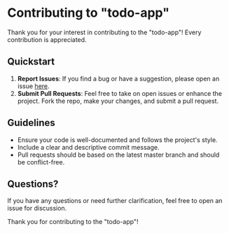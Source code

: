 # Contributing to "todo-app"

Thank you for your interest in contributing to the "todo-app"! Every contribution is appreciated.

## Quickstart

1. **Report Issues**: If you find a bug or have a suggestion, please open an issue [here](https://github.com/vontanne/todo-app/issues).
2. **Submit Pull Requests**: Feel free to take on open issues or enhance the project. Fork the repo, make your changes, and submit a pull request.

## Guidelines

- Ensure your code is well-documented and follows the project's style.
- Include a clear and descriptive commit message.
- Pull requests should be based on the latest master branch and should be conflict-free.

## Questions?

If you have any questions or need further clarification, feel free to open an issue for discussion.

Thank you for contributing to the "todo-app"!
